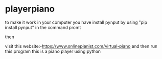 # playerpiano

to make it work in your computer
you have install pynput
by  using  "pip install pynput" in the command promt

then

visit this website:-https://www.onlinepianist.com/virtual-piano
and then run this program
this is a piano player using python
